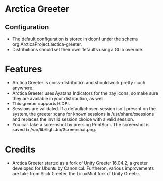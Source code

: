 # Arctica Greeter

## Configuration

- The default configuration is stored in dconf under the schema org.ArcticaProject.arctica-greeter.
- Distributions should set their own defaults using a GLib override.

# Features

- Arctica Greeter is cross-distribution and should work pretty much anywhere.
- Arctica Greeter uses Ayatana Indicators for the tray icons, so make sure they are available in your distribution, as well.
- This greeter supports HiDPI.
- Sessions are validated. If a default/chosen session isn't present on the system, the greeter scans for known sessions in /usr/share/xsessions and replaces the invalid session choice with a valid session.
- You can take a screenshot by pressing PrintScrn. The screenshot is saved in /var/lib/lightdm/Screenshot.png.

# Credits


- Arctica Greeter started as a fork of Unity Greeter 16.04.2, a greeter developed for Ubuntu by Canonical. Furtheron, various improvements are take from Slick Greeter, the LinuxMint fork of Unity Greeter.
